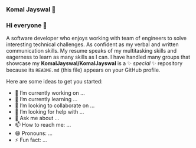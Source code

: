 ### Komal Jayswal 👋

### Hi everyone 👋

A software developer who enjoys working with team of engineers to solve interesting technical challenges. As confident as my verbal and written communication skills. My resume speaks of my multitasking skills and eagerness to learn as many skills as I can. I have handled many groups that showcase my
**KomalJayswal/KomalJayswal** is a ✨ _special_ ✨ repository because its `README.md` (this file) appears on your GitHub profile.

Here are some ideas to get you started:

- 🔭 I’m currently working on ...
- 🌱 I’m currently learning ...
- 👯 I’m looking to collaborate on ...
- 🤔 I’m looking for help with ...
- 💬 Ask me about ...
- 📫 How to reach me: ...
- 😄 Pronouns: ...
- ⚡ Fun fact: ...
